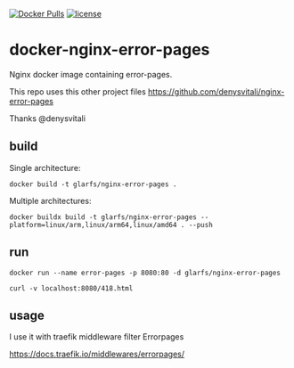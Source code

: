 [![Docker Pulls](https://img.shields.io/docker/pulls/glarfs/nginx-error-pages.svg)](https://hub.docker.com/r/glarfs/nginx-error-pages/)
[![license](https://img.shields.io/github/license/glarfs/docker-nginx-error-pages.svg)](https://github.com/glarfs/docker-nginx-error-pages/blob/master/LICENSE)
# docker-nginx-error-pages
Nginx docker image containing error-pages.

This repo uses this other project files
https://github.com/denysvitali/nginx-error-pages

Thanks  @denysvitali 


## build

Single architecture:
```
docker build -t glarfs/nginx-error-pages .
```
Multiple architectures:
```
docker buildx build -t glarfs/nginx-error-pages --platform=linux/arm,linux/arm64,linux/amd64 . --push
```

## run
```
docker run --name error-pages -p 8080:80 -d glarfs/nginx-error-pages

curl -v localhost:8080/418.html
```

## usage

I use it with traefik middleware filter Errorpages

https://docs.traefik.io/middlewares/errorpages/
